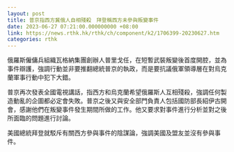 ```yaml
---
layout: post
title: 普京指西方冀俄人自相殘殺　拜登稱西方未參與叛變事件
date: 2023-06-27 07:21:00.000000000 +08:00
link: https://news.rthk.hk/rthk/ch/component/k2/1706399-20230627.htm
categories: rthk
---
```


俄羅斯僱傭兵組織瓦格納集團創辦人普里戈任，在短暫武裝叛變後首度開腔，並為事件辯護，強調行動並非要推翻總統普京的執政，而是要抗議俄軍領導層在對烏克蘭軍事行動中犯下大錯。

普京再次發表全國電視講話，指西方和烏克蘭希望俄羅斯人互相殘殺，強調任何製造動亂的企圖都必定會失敗。普京之後又與安全部門負責人包括國防部長紹伊古開會，感謝他們在叛變事件發生期間所做的工作。他又要求對事件進行分析並對之後所面臨的問題進行討論。

美國總統拜登就駁斥有關西方參與事件的陰謀論，強調美國及盟友並沒有參與事件。
